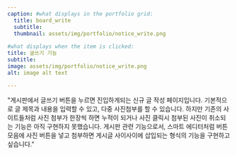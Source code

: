 ```yaml
---
caption: #what displays in the portfolio grid:
  title: board_write
  subtitle: 
  thumbnail: assets/img/portfolio/notice_write.png
  
#what displays when the item is clicked:
title: 글쓰기 기능
subtitle: 
image: assets/img/portfolio/notice_write.png
alt: image alt text

---
```


"게시판에서 글쓰기 버튼을 누르면 진입하게되는 신규 글 작성 페이지입니다. 기본적으로 글 제목과 내용을 입력할 수 있고, 다중 사진첨부를 할 수 있습니다. 하지만 기존의 사이트들처럼 사진 첨부가 한장씩 하면 누적이 되거나 사진 클릭시 첨부된 사진이 취소되는 기능은 아직 구현하지 못했습니다. 게시판 관련 기능으로서, 스마트 에디터처럼 버튼 모음에 사진 버튼을 넣고 첨부하면 게시글 사이사이에 삽입되는 형식의 기능을 구현하고 싶습니다."
